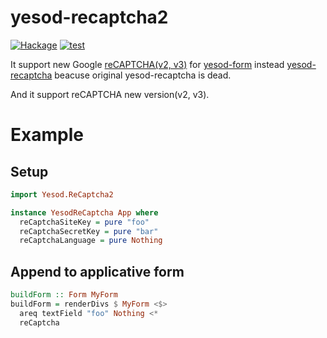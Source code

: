 # yesod-recaptcha2

[![Hackage](https://img.shields.io/hackage/v/yesod-recaptcha2.svg)](https://hackage.haskell.org/package/yesod-recaptcha2)
[![test](https://github.com/ncaq/yesod-recaptcha2/actions/workflows/test.yml/badge.svg)](https://github.com/ncaq/yesod-recaptcha2/actions/workflows/test.yml)

It support new Google
[reCAPTCHA(v2, v3)](https://www.google.com/recaptcha/about/)
for
[yesod-form](https://hackage.haskell.org/package/yesod-form)
instead
[yesod-recaptcha](https://hackage.haskell.org/package/yesod-recaptcha)
beacuse original yesod-recaptcha is dead.

And it support reCAPTCHA new version(v2, v3).

# Example

## Setup

~~~hs
import Yesod.ReCaptcha2
~~~

~~~hs
instance YesodReCaptcha App where
  reCaptchaSiteKey = pure "foo"
  reCaptchaSecretKey = pure "bar"
  reCaptchaLanguage = pure Nothing
~~~

## Append to applicative form

~~~hs
buildForm :: Form MyForm
buildForm = renderDivs $ MyForm <$>
  areq textField "foo" Nothing <*
  reCaptcha
~~~
